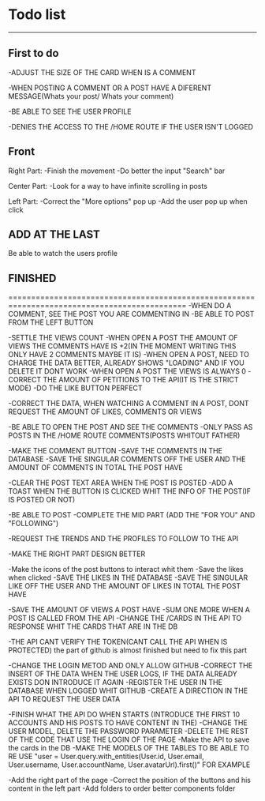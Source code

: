 # Todo list
---------------------------------
## First to do
  -ADJUST THE SIZE OF THE CARD WHEN IS A COMMENT

  -WHEN POSTING A COMMENT OR A POST HAVE A DIFERENT MESSAGE(Whats your post/ Whats your comment)

  -BE ABLE TO SEE THE USER PROFILE

  -DENIES THE ACCESS TO THE /HOME ROUTE IF THE USER ISN'T LOGGED

## Front
  Right Part:
  -Finish the movement
  -Do better the input "Search" bar

  Center Part:
  -Look for a way to have infinite scrolling in posts

  Left Part:
  -Correct the "More options" pop up
  -Add the user pop up when click

## ADD AT THE LAST
  Be able to watch the users profile

## FINISHED
=============================================================================================
  -WHEN DO A COMMENT, SEE THE POST YOU ARE COMMENTING IN
  -BE ABLE TO POST FROM THE LEFT BUTTON

  -SETTLE THE VIEWS COUNT
  -WHEN OPEN A POST THE AMOUNT OF VIEWS THE COMMENTS HAVE IS +2(IN THE MOMENT WRITING THIS ONLY HAVE 2 COMMENTS MAYBE IT IS)
  -WHEN OPEN A POST, NEED TO CHARGE THE DATA BETTER, ALREADY SHOWS "LOADING" AND IF YOU DELETE IT DONT WORK
  -WHEN OPEN A POST THE VIEWS IS ALWAYS 0
  -CORRECT THE AMOUNT OF PETITIONS TO THE API(IT IS THE STRICT MODE)
  -DO THE LIKE BUTTON PERFECT

  -CORRECT THE DATA, WHEN WATCHING A COMMENT IN A POST, DONT REQUEST THE AMOUNT OF LIKES, COMMENTS OR VIEWS

  -BE ABLE TO OPEN THE POST AND SEE THE COMMENTS
  -ONLY PASS AS POSTS IN THE /HOME ROUTE COMMENTS(POSTS WHITOUT FATHER)

  -MAKE THE COMMENT BUTTON
  -SAVE THE COMMENTS IN THE DATABASE
    -SAVE THE SINGULAR COMMENTS OFF THE USER AND THE AMOUNT OF COMMENTS IN TOTAL THE POST HAVE

  -CLEAR THE POST TEXT AREA WHEN THE POST IS POSTED
  -ADD A TOAST WHEN THE BUTTON IS CLICKED WHIT THE INFO OF THE POST(IF IS POSTED OR NOT)

  -BE ABLE TO POST
  -COMPLETE THE MID PART (ADD THE "FOR YOU" AND "FOLLOWING")


  -REQUEST THE TRENDS AND THE PROFILES TO FOLLOW TO THE API

  -MAKE THE RIGHT PART DESIGN BETTER

  -Make the icons of the post buttons to interact whit them
    -Save the likes when clicked
  -SAVE THE LIKES IN THE DATABASE
    -SAVE THE SINGULAR LIKE OFF THE USER AND THE AMOUNT OF LIKES IN TOTAL THE POST HAVE

  -SAVE THE AMOUNT OF VIEWS A POST HAVE
    -SUM ONE MORE WHEN A POST IS CALLED FROM THE API
    -CHANGE THE /CARDS IN THE API TO RESPONSE WHIT THE CARDS THAT ARE IN THE DB

  -THE API CANT VERIFY THE TOKEN(CANT CALL THE API WHEN IS PROTECTED) the part of github is almost finished but need to fix this part

  -CHANGE THE LOGIN METOD AND ONLY ALLOW GITHUB
   -CORRECT THE INSERT OF THE DATA WHEN THE USER LOGS, IF THE DATA ALREADY EXISTS DON INTRODUCE IT AGAIN
   -REGISTER THE USER IN THE DATABASE WHEN LOGGED WHIT GITHUB
   -CREATE A DIRECTION IN THE API TO REQUEST THE USER DATA

  -FINISH WHAT THE API DO WHEN STARTS (INTRODUCE THE FIRST 10 ACCOUNTS AND HIS POSTS TO HAVE CONTENT IN THE)
  -CHANGE THE USER MODEL, DELETE THE PASSWORD PARAMETER
  -DELETE THE REST OF THE CODE THAT USE THE LOGIN OF THE PAGE
  -Make the API to save the cards in the DB
  -MAKE THE MODELS OF THE TABLES TO BE ABLE TO RE USE "user = User.query.with_entities(User.id, User.email, User.username, User.accountName, User.avatarUrl).first()" FOR EXAMPLE

-Add the right part of the page
-Correct the position of the buttons and his content in the left part
-Add folders to order better components folder
